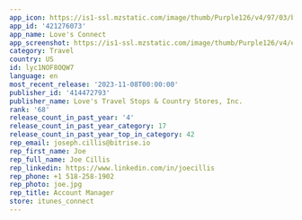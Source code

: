 ```yaml
---
app_icon: https://is1-ssl.mzstatic.com/image/thumb/Purple126/v4/97/03/b4/9703b4a1-ba0b-dacf-64e8-a15bd0f432d3/AppIcon-0-0-1x_U007emarketing-0-10-0-85-220.png/1024x1024bb.png
app_id: '421276073'
app_name: Love's Connect
app_screenshot: https://is1-ssl.mzstatic.com/image/thumb/Purple126/v4/e4/28/66/e4286671-e020-97b3-f28f-c6efe77ceed4/d5bddf6a-00b2-4c3c-b8f0-ec7326620c5c_1._Check-In-For-A-Shower.jpg/1242x2688bb.png
category: Travel
country: US
id: lyc1NOF8OQW7
language: en
most_recent_release: '2023-11-08T00:00:00'
publisher_id: '414472793'
publisher_name: Love's Travel Stops & Country Stores, Inc.
rank: '68'
release_count_in_past_year: '4'
release_count_in_past_year_category: 17
release_count_in_past_year_top_in_category: 42
rep_email: joseph.cillis@bitrise.io
rep_first_name: Joe
rep_full_name: Joe Cillis
rep_linkedin: https://www.linkedin.com/in/joecillis
rep_phone: +1 518-258-1902
rep_photo: joe.jpg
rep_title: Account Manager
store: itunes_connect
---
```


